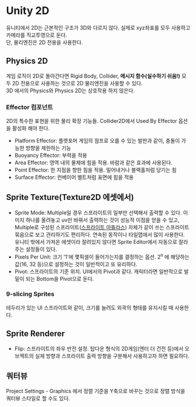 # Unity 2D

유니티에서 2D는 근본적인 구조가 3D와 다르지 않다. 실제로 xyz좌표를 모두 사용하고 카메라를 직교투영으로 둔다.  
단, 물리엔진은 2D 전용을 사용한다.

## Physics 2D

게임 로직이 2D로 돌아간다면 Rigid Body, Collider, **메시지 함수(실수하기 쉬움!)** 모두 2D 전용으로 사용하는 것으로 2D 물리엔진을 사용할 수 있다.  
3D 에서의 Physics와 Physics 2D는 상호작용 하지 않은다.

### Effector 컴포넌트

2D의 특수한 표현을 위한 물리 확장 기능들. Collider2D에서 Used By Effector 옵션을 활성화 해야 한다.

* Platform Effector: 플랫포머 게임의 점프로 오를 수 있는 발판과 같이, 충돌이 가능한 방향을 제한하는 기능
* Buoyancy Effector: 부력을 적용
* Area Effector: 영역 내의 물체에 힘을 적용. 바람과 같은 효과에 사용된다.
* Point Effector: 한 지점을 향한 힘을 적용. 밀어내거나 블랙홀처럼 당기는 힘
* Surface Effector: 컨베이어 벨트처럼 표면에 힘을 적용

## Sprite Texture(Texture2D 에셋에서)

* Sprite Mode: Multiple일 경우 스프라이트의 일부만 선택해서 출력할 수 있다. 이미지 하나를 올려놓고 uv만 바꿔서 출력하는 것이 성능적 이점을 얻을 수 있고, Multiple로 구성된 스프라이트([스프라이트 아틀라스](https://docs.unity3d.com/2021.3/Documentation/Manual/class-SpriteAtlas.html)) 자체가 같이 쓰는 스프라이트 묶음으로 보고 관리하기도 편리하다. 연속된 동작이나 타일맵에서 많이 사용한다.  
유니티 밖에서 가져온 에셋이라 잘려있지 않다면 Sprite Editor에서 자동으로 잘라주는 설정들이 있다.
* Pixels Per Unit: 크기 '1'에 몇픽셀이 들어가는지를 결정하는 옵션. 2<sup>n</sup> 에 해당하는 값(16, 32 등)으로 설정하는 것이 일반적이고 또 유리하다.
* Pivot: 스프라이트의 기준 위치. UI에서의 Pivot과 같다. 캐릭터라면 일반적으로 발밑이 되는 Bottom을 Pivot으로 둔다.

### 9-slicing Sprites

테두리가 있는 UI 스프라이트와 같이, 크기를 늘려도 외곽의 형태를 유지시킬 때 사용한다.

## Sprite Renderer

* Flip: 스프라이트의 좌우 반전 설정. 탑다운 형식의 2D게임(엔터 더 건전 등)에서 오브젝트의 실제 방향과 스프라이트 출력 방향을 구분해서 사용하고자 하면 필요하다.

## 쿼터뷰

Project Settings - Graphics 에서 정렬 기준을 Y축으로 바꾸는 것으로 정렬 방식을 쿼터뷰 스타일로 할 수도 있다.
